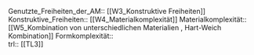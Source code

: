 Genutzte_Freiheiten_der_AM:: [[W3_Konstruktive Freiheiten]]
Konstruktive_Freiheiten:: [[W4_Materialkomplexität]]
Materialkomplexität:: [[W5_Kombination von unterschiedlichen Materialien , Hart-Weich Kombination]]
Formkomplexität::  
trl:: [[TL3]]
